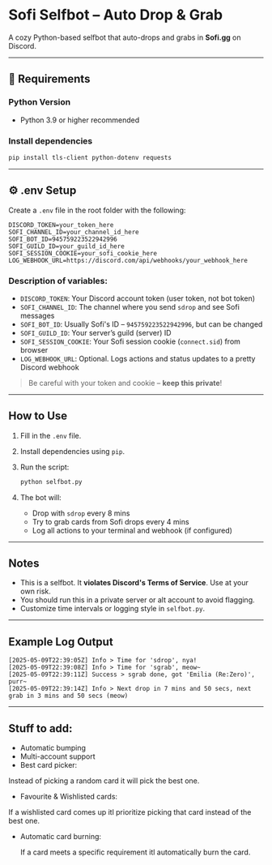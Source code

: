 # Sofi Selfbot – Auto Drop & Grab

A cozy Python-based selfbot that auto-drops and grabs in **Sofi.gg** on Discord.

---

## 💾 Requirements

### Python Version

* Python 3.9 or higher recommended

### Install dependencies

```bash
pip install tls-client python-dotenv requests
```

---

## ⚙️ .env Setup

Create a `.env` file in the root folder with the following:

```env
DISCORD_TOKEN=your_token_here
SOFI_CHANNEL_ID=your_channel_id_here
SOFI_BOT_ID=945759223522942996
SOFI_GUILD_ID=your_guild_id_here
SOFI_SESSION_COOKIE=your_sofi_cookie_here
LOG_WEBHOOK_URL=https://discord.com/api/webhooks/your_webhook_here
```

### Description of variables:

* `DISCORD_TOKEN`: Your Discord account token (user token, not bot token)
* `SOFI_CHANNEL_ID`: The channel where you send `sdrop` and see Sofi messages
* `SOFI_BOT_ID`: Usually Sofi's ID – `945759223522942996`, but can be changed
* `SOFI_GUILD_ID`: Your server’s guild (server) ID
* `SOFI_SESSION_COOKIE`: Your Sofi session cookie (`connect.sid`) from browser
* `LOG_WEBHOOK_URL`: Optional. Logs actions and status updates to a pretty Discord webhook

> Be careful with your token and cookie – **keep this private**!

---

## How to Use

1. Fill in the `.env` file.
2. Install dependencies using `pip`.
3. Run the script:

   ```bash
   python selfbot.py
   ```
4. The bot will:

   * Drop with `sdrop` every 8 mins
   * Try to grab cards from Sofi drops every 4 mins
   * Log all actions to your terminal and webhook (if configured)

---

## Notes

* This is a selfbot. It **violates Discord's Terms of Service**. Use at your own risk.
* You should run this in a private server or alt account to avoid flagging.
* Customize time intervals or logging style in `selfbot.py`.

---

## Example Log Output

```
[2025-05-09T22:39:05Z] Info > Time for 'sdrop', nya!
[2025-05-09T22:39:08Z] Info > Time for 'sgrab', meow~
[2025-05-09T22:39:11Z] Success > sgrab done, got 'Emilia (Re:Zero)', purr~
[2025-05-09T22:39:14Z] Info > Next drop in 7 mins and 50 secs, next grab in 3 mins and 50 secs (meow)
```

---

## Stuff to add:
- Automatic bumping
- Multi-account support
- Best card picker:

Instead of picking a random card it will pick the best one.
- Favourite & Wishlisted cards:

If a wishlisted card comes up itl prioritize picking that card instead of the best one. 
- Automatic card burning:

  If a card meets a specific requirement itl automatically burn the card. 
